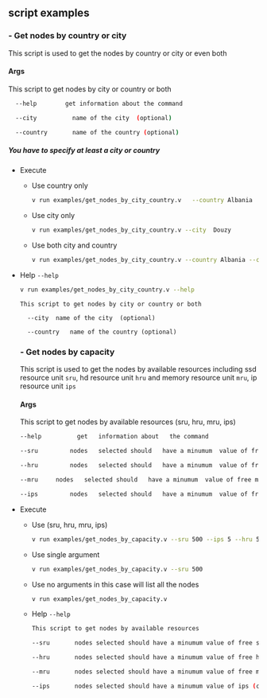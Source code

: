 ## script examples


### - Get nodes by country or city

This script is used to get the nodes by country or city or even both

#### Args

This script to get nodes by city or country or both

```bash
  --help        get information about the command

  --city 	      name of the city  (optional)

  --country 	  name of the country (optional)
```

##### You have to specify at least a city or country

- Execute
  - Use country only
    ```bash
    v run examples/get_nodes_by_city_country.v   --country Albania
    ```
  - Use city only
    ```bash
    v run examples/get_nodes_by_city_country.v --city  Douzy
    ```
  - Use both city and country
    ```bash
    v run examples/get_nodes_by_city_country.v --country Albania --city Douzy
    ```
- Help `--help`

  ```bash
  v run examples/get_nodes_by_city_country.v --help
  ```

  ```
  This script to get nodes by city or country or both

    --city 	name of the city  (optional)

    --country 	name of the country (optional)

  ```

  ### - Get nodes by capacity

  This script is used to get the nodes by available resources
  including ssd resource unit `sru`, hd resource unit `hru` and memory resource unit `mru`, ip resource unit `ips`

  #### Args

  This script to get nodes by available resources (sru, hru, mru, ips)

  ```bash
  --help          get   information about   the command

  --sru 		nodes   selected should   have a minumum  value of free sru in GB (ssd  resource unit)   equal to this   (optional)

  --hru 		nodes   selected should   have a minumum  value of free in GB (hd   resource unit)  equal to this    (optional)

  --mru   	nodes   selected should   have a minumum  value of free mru in GB   (memory resource  unit) equal to this  (optional)

  --ips 		nodes   selected should   have a minumum  value of free ips (ip address   resource unit)  equal to this    (optional)
  ```

- Execute

  - Use (sru, hru, mru, ips)

    ```bash
    v run examples/get_nodes_by_capacity.v --sru 500 --ips 5 --hru 500 --mru 50
    ```

  - Use single argument
    ```bash
    v run examples/get_nodes_by_capacity.v --sru 500
    ```
  - Use no arguments in this case will list all the nodes

    ```bash
    v run examples/get_nodes_by_capacity.v
    ```

  - Help `--help`

    ```bash
    This script to get nodes by available resources

    --sru 		nodes selected should have a minumum value of free sru in GB (ssd resource unit) equal to this  (optional)

    --hru 		nodes selected should have a minumum value of free hru in GB (hd resource unit) equal to this  (optional)

    --mru   	nodes selected should have a minumum value of free mru in GB (memory resource unit) equal to this (optional)

    --ips 		nodes selected should have a minumum value of ips (core resource unit) equal to this  (optional)
    ```
